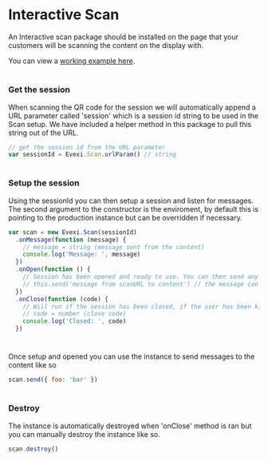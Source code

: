 # Interactive Scan

An Interactive scan package should be installed on the page that your customers will be scanning the content on the display with.

You can view a [working example here](./src).

#

### Get the session

When scanning the QR code for the session we will automatically append a URL parameter called 'session' which is a session id string to be used in the Scan setup. We have included a helper method in this package to pull this string out of the URL.

```javascript
// get the session id from the URL parameter
var sessionId = Evexi.Scan.urlParam() // string
```

#

### Setup the session

Using the sessionId you can then setup a session and listen for messages. The second argument to the constructor is the enviroment, by default this is pointing to the production instance but can be overridden if necessary.

```javascript
var scan = new Evexi.Scan(sessionId)
  .onMessage(function (message) {
    // message = string (message sent from the content)
    console.log('Message: ', message)
  })
  .onOpen(function () {
    // Session has been opened and ready to use. You can then send any messages to the content like so:
    // this.send('message from scanURL to content') // the message can be a string or an object that you will listen for / use on the content side
  })
  .onClose(function (code) {
    // Will run if the session has been closed, if the user has been kicked by the content or if the interactive session does not exist.
    // code = number (close code)
    console.log('Closed: ', code)
  })
```

#

Once setup and opened you can use the instance to send messages to the content like so

```javascript
scan.send({ foo: 'bar' })
```

#

### Destroy

The instance is automatically destroyed when 'onClose' method is ran but you can manually destroy the instance like so.

```javascript
scan.destroy()
```
